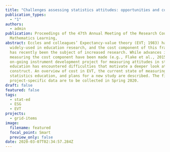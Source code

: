 ```yaml
---
title: "Challenges assessing statistics attitudes: opportunities and costs"
publication_types:
  - "1"
authors:
  - admin
publication: Proceedings of the 47th Annual Meeting of the Research Council on
  Mathematics Learning,
abstract: Eccles and colleagues’ Expectancy-value theory (EVT; 1983) has been
  widely-used in education research, and the cost component of this framework
  has recently been the subject of increased research. While advances in
  measuring the cost component have been made (e.g., Flake et al., 2015), an
  on-going instrument development project for measuring attitudes in statistics
  education has encountered difficulties that motivate a deeper look at this
  construct. An overview of cost in EVT, the current state of measuring it in
  statistics education, and plans for a new study are described. The first
  project-specific data are to be collected in Spring 2020.
draft: false
featured: false
tags:
  - stat-ed
  - ESG
  - EVT
projects:
  - grid-items
image:
  filename: featured
  focal_point: Smart
  preview_only: false
date: 2020-03-07T02:34:57.284Z
---
```


